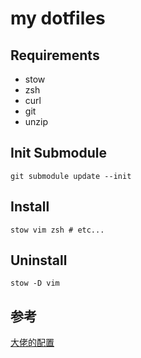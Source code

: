 # my dotfiles

## Requirements

- stow
- zsh
- curl
- git
- unzip

## Init Submodule
```
git submodule update --init
```

## Install
```shell
stow vim zsh # etc...
```

## Uninstall
```shell
stow -D vim
```

## 参考
[大佬的配置](https://github.com/Aloxaf/dotfiles)
